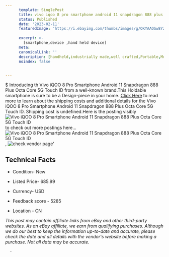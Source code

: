 ```yaml
---
      template: SinglePost
      title: vivo iqoo 8 pro smartphone android 11 snapdragon 888 plus octa core 5g touch id
      status: Published
      date: '2023-02-11'
      featuredImage: 'https://i.ebayimg.com/thumbs/images/g/OKYAAOSw8YZhLEa~/s-l225.jpg'
      
      excerpt: >-
        [smartphone,device ,hand held device]
      meta:
      canonicalLink: ''
      description: [handheld,industrially made,well crafted,Portable,Mobile,Compact,Convenient,Lightweight,Maneuverable,Man-portable,Miniature,Carriable,Hand-held,Light,Holdable,Transportable,Mobile device,Pocket-sized,On-the-go,Wireless,Cordless,Compact size,Convenient size, smartphone,device ,hand held device]
      noindex: false
      

---
```

$
      Introducing th Vivo iQOO 8 Pro Smartphone Android 11 Snapdragon 888 Plus Octa Core 5G Touch ID from a well-known brand.This Holdable smartphone is sure to be a Design-piece in your home. [Click Here](https://www.ebay.com/itm/154589911267?hash=item23fe46d8e3%3Ag%3AOKYAAOSw8YZhLEa%7E&mkevt=1&mkcid=1&mkrid=711-53200-19255-0&campid=%253CePNCampaignId%253E&customid=%253CreferenceId%253E&toolid=10049) to read more to learn about the shipping costs and additional details for the Vivo iQOO 8 Pro Smartphone Android 11 Snapdragon 888 Plus Octa Core 5G Touch ID. Shipping cost is undefined.Here is the posting visibly ![Vivo iQOO 8 Pro Smartphone Android 11 Snapdragon 888 Plus Octa Core 5G Touch ID](https://i.ebayimg.com/thumbs/images/g/OKYAAOSw8YZhLEa~/s-l225.jpg) to check out more postings here... ![Vivo iQOO 8 Pro Smartphone Android 11 Snapdragon 888 Plus Octa Core 5G Touch ID](https://i.ebayimg.com/images/g/OKYAAOSw8YZhLEa~/s-l960.jpg), ![check vendor page](https://origin-galleryplus.ebayimg.com/ws/web/154589911267_2_0_1/225x225.jpg,https://origin-galleryplus.ebayimg.com/ws/web/154589911267_3_0_1/225x225.jpg,https://origin-galleryplus.ebayimg.com/ws/web/154589911267_4_0_1/225x225.jpg,https://origin-galleryplus.ebayimg.com/ws/web/154589911267_5_0_1/225x225.jpg,https://origin-galleryplus.ebayimg.com/ws/web/154589911267_6_0_1/225x225.jpg)'

      

 ## Technical Facts 



     
      

 - Condition- New 


      

 - Listed Price- 685.99 


      

 - Currency- USD 


      

 - Feedback score - 5285 


      

 - Location - CN 


      
      

 *_This post may contain affiliate links from eBay and other third-party websites. As an eBay affiliate, we earn from qualifying purchases. Although we do our best to keep the information up-to-date and accurate, please check the date and all details with the vendor's website before making a purchase. Not all data may be accurate._*




      -
